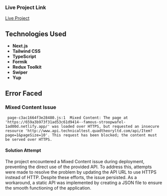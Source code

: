 
### Live Project Link

[Live Project](https://effulgent-sawine-ad688e.netlify.app/)

## Technologies Used

- **Next.js**
- **Tailwind CSS**
- **TypeScript**
- **Formik**
- **Redux Toolkit**
- **Swiper**
- **Yup**

## Error Faced


### Mixed Content Issue
```
 page-c3ac1664f3e28480.js:1  Mixed Content: The page at 'https://659a3b973f31ad53c61d9414--famous-stroopwafel-1ad00d.netlify.app/' was loaded over HTTPS, but requested an insecure resource 'http://www.api.technicaltest.quadtheoryltd.com/api/Item?page=1&pageSize=10'. This request has been blocked; the content must be served over HTTPS.
```

#### Solution Attempt
The project encountered a Mixed Content issue during deployment, preventing the direct use of the provided API. To address this, attempts were made to resolve the problem by updating the API URL to use HTTPS instead of HTTP. Despite these efforts, the issue persisted. As a workaround, a static API was implemented by creating a JSON file to ensure the smooth functioning of the application.